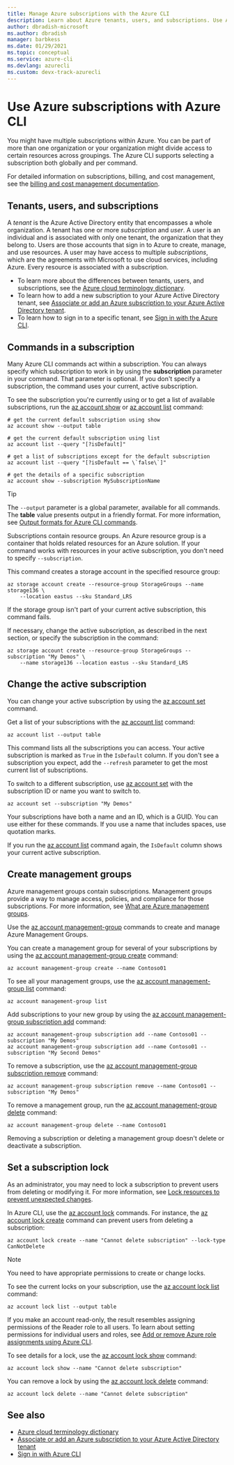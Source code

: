 ```yaml
---
title: Manage Azure subscriptions with the Azure CLI
description: Learn about Azure tenants, users, and subscriptions. Use Azure CLI to manage your subscriptions, create management groups, and lock subscriptions.
author: dbradish-microsoft
ms.author: dbradish
manager: barbkess
ms.date: 01/29/2021
ms.topic: conceptual
ms.service: azure-cli
ms.devlang: azurecli
ms.custom: devx-track-azurecli
---
```


# Use Azure subscriptions with Azure CLI

You might have multiple subscriptions within Azure. You can be part of more than one organization or your organization might divide access to certain resources across groupings. The Azure CLI supports selecting a subscription both globally and per command.

For detailed information on subscriptions, billing, and cost management, see the [billing and cost management documentation](/azure/billing/).

## Tenants, users, and subscriptions

A _tenant_ is the Azure Active Directory entity that encompasses a whole organization. A tenant has one or more _subscription_ and _user_. A user is an individual and is associated with only one tenant, the organization that they belong to. Users are those accounts that sign in to Azure to create, manage, and use resources. A user may have access to multiple _subscriptions_, which are the agreements with Microsoft to use cloud services, including Azure. Every resource is associated with a subscription.

* To learn more about the differences between tenants, users, and subscriptions, see the [Azure cloud terminology dictionary](/azure/azure-glossary-cloud-terminology).
* To learn how to add a new subscription to your Azure Active Directory tenant, see [Associate or add an Azure subscription to your Azure Active Directory tenant](/azure/active-directory/active-directory-how-subscriptions-associated-directory).
* To learn how to sign in to a specific tenant, see [Sign in with the Azure CLI](./authenticate-azure-cli.md).

## Commands in a subscription

Many Azure CLI commands act within a subscription. You can always specify which subscription to work in by using the **subscription** parameter in your command. That parameter is optional. If you don't specify a subscription, the command uses your current, active subscription.

To see the subscription you're currently using or to get a list of available subscriptions, run the [az account show](/cli/azure/account#az_account_show) or [az account list](/cli/azure/account#az_account_list) command:

```azurecli
# get the current default subscription using show
az account show --output table

# get the current default subscription using list
az account list --query "[?isDefault]"

# get a list of subscriptions except for the default subscription
az account list --query "[?isDefault == \`false\`]"

# get the details of a specific subscription
az account show --subscription MySubscriptionName
```

> [!TIP]
> The `--output` parameter is a global parameter, available for all commands. The **table** value presents output in a friendly format. For more information, see [Output formats for Azure CLI commands](/cli/azure/format-output-azure-cli).

Subscriptions contain resource groups. An Azure resource group is a container that holds related resources for an Azure solution. If your command works with resources in your active subscription, you don't need to specify `--subscription`.

This command creates a storage account in the specified resource group:

```azurecli
az storage account create --resource-group StorageGroups --name storage136 \
    --location eastus --sku Standard_LRS
```

If the storage group isn't part of your current active subscription, this command fails.

If necessary, change the active subscription, as described in the next section, or specify the subscription in the command:

```azurecli
az storage account create --resource-group StorageGroups --subscription "My Demos" \
    --name storage136 --location eastus --sku Standard_LRS
```

## Change the active subscription

You can change your active subscription by using the [az account set](/cli/azure/account#az_account_set) command.

Get a list of your subscriptions with the [az account list](/cli/azure/account#az_account_list) command:

```azurecli
az account list --output table
```

This command lists all the subscriptions you can access. Your active subscription is marked as `True` in the `IsDefault` column. If you don't see a subscription you expect, add the `--refresh` parameter to get the most current list of subscriptions.

To switch to a different subscription, use [az account set](/cli/azure/account#az_account_set) with the subscription ID or name you want to switch to.

```azurecli
az account set --subscription "My Demos"
```

Your subscriptions have both a name and an ID, which is a GUID. You can use either for these commands. If you use a name that includes spaces, use quotation marks.

If you run the [az account list](/cli/azure/account#az_account_list) command again, the `IsDefault` column shows your current active subscription.

## Create management groups

Azure management groups contain subscriptions. Management groups provide a way to manage access, policies, and compliance for those subscriptions. For more information, see [What are Azure management groups](/azure/governance/management-groups/overview).

Use the [az account management-group](/cli/azure/account/management-group) commands to create and manage Azure Management Groups.

You can create a management group for several of your subscriptions by using the [az account management-group create](/cli/azure/account/management-group#az_account_management_group_create) command:

```azurecli
az account management-group create --name Contoso01
```

To see all your management groups, use the [az account management-group list](/cli/azure/account/management-group#az_account_management_group_list) command:

```azurecli
az account management-group list
```

Add subscriptions to your new group by using the [az account management-group subscription add](/cli/azure/account/management-group/subscription#az_account_management_group_subscription_add) command:

```azurecli
az account management-group subscription add --name Contoso01 --subscription "My Demos"
az account management-group subscription add --name Contoso01 --subscription "My Second Demos"
```

To remove a subscription, use the [az account management-group subscription remove](/cli/azure/account/management-group/subscription#az_account_management_group_subscription_remove) command:

```azurecli
az account management-group subscription remove --name Contoso01 --subscription "My Demos"
```

To remove a management group, run the [az account management-group delete](/cli/azure/account/management-group#az_account_management_group_delete) command:

```azurecli
az account management-group delete --name Contoso01
```

Removing a subscription or deleting a management group doesn't delete or deactivate a subscription.

## Set a subscription lock

As an administrator, you may need to lock a subscription to prevent users from deleting or modifying it. For more information, see [Lock resources to prevent unexpected changes](/azure/azure-resource-manager/management/lock-resources).

In Azure CLI, use the [az account lock](/cli/azure/account/lock) commands. For instance, the [az account lock create](/cli/azure/account/lock#az_account_lock_create) command can prevent users from deleting a subscription:

```azurecli
az account lock create --name "Cannot delete subscription" --lock-type CanNotDelete
```

> [!NOTE]
> You need to have appropriate permissions to create or change locks.

To see the current locks on your subscription, use the [az account lock list](/cli/azure/account/lock#az_account_lock_list) command:

```azurecli
az account lock list --output table
```

If you make an account read-only, the result resembles assigning permissions of the Reader role to all users. To learn about setting permissions for individual users and roles, see [Add or remove Azure role assignments using Azure CLI](/azure/role-based-access-control/role-assignments-cli).

To see details for a lock, use the [az account lock show](/cli/azure/account/lock#az_account_lock_show) command:

```azurecli
az account lock show --name "Cannot delete subscription"
```

You can remove a lock by using the [az account lock delete](/cli/azure/account/lock#az_account_lock_delete) command:

```azurecli
az account lock delete --name "Cannot delete subscription"
```

## See also

* [Azure cloud terminology dictionary](/azure/azure-glossary-cloud-terminology)
* [Associate or add an Azure subscription to your Azure Active Directory tenant](/azure/active-directory/active-directory-how-subscriptions-associated-directory)
* [Sign in with Azure CLI](./authenticate-azure-cli.md)
